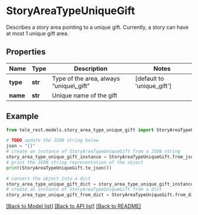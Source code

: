 # StoryAreaTypeUniqueGift

Describes a story area pointing to a unique gift. Currently, a story can have at most 1 unique gift area.

## Properties

Name | Type | Description | Notes
------------ | ------------- | ------------- | -------------
**type** | **str** | Type of the area, always “unique\\_gift” | [default to 'unique_gift']
**name** | **str** | Unique name of the gift | 

## Example

```python
from tele_rest.models.story_area_type_unique_gift import StoryAreaTypeUniqueGift

# TODO update the JSON string below
json = "{}"
# create an instance of StoryAreaTypeUniqueGift from a JSON string
story_area_type_unique_gift_instance = StoryAreaTypeUniqueGift.from_json(json)
# print the JSON string representation of the object
print(StoryAreaTypeUniqueGift.to_json())

# convert the object into a dict
story_area_type_unique_gift_dict = story_area_type_unique_gift_instance.to_dict()
# create an instance of StoryAreaTypeUniqueGift from a dict
story_area_type_unique_gift_from_dict = StoryAreaTypeUniqueGift.from_dict(story_area_type_unique_gift_dict)
```
[[Back to Model list]](../README.md#documentation-for-models) [[Back to API list]](../README.md#documentation-for-api-endpoints) [[Back to README]](../README.md)



